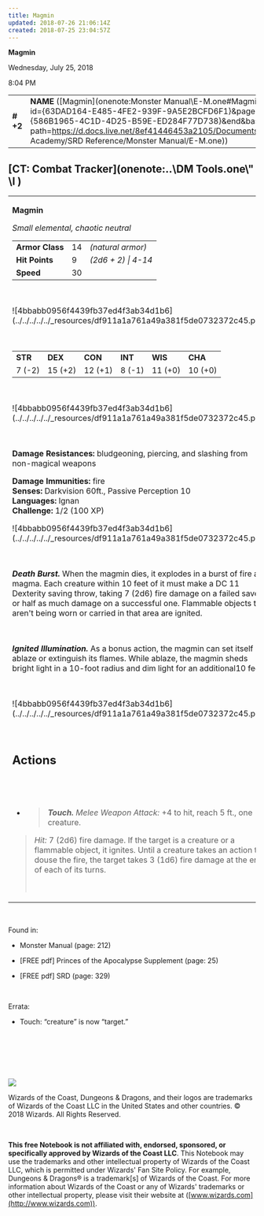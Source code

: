 ```yaml
---
title: Magmin
updated: 2018-07-26 21:06:14Z
created: 2018-07-25 23:04:57Z
---
```


**Magmin**

Wednesday, July 25, 2018

8:04 PM

|           |                                                                                                                                                                                                                                                                                      |        |       |       |     |       |        |
|-----------|--------------------------------------------------------------------------------------------------------------------------------------------------------------------------------------------------------------------------------------------------------------------------------------|--------|-------|-------|-----|-------|--------|
| **\# +2** | **NAME** ([Magmin](onenote:Monster Manual\\E-M.one#Magmin&section-id={63DAD164-E485-4FE2-939F-9A5E2BCFD6F1}&page-id={586B1965-4C1D-4D25-B59E-ED284F77D738}&end&base-path=https://d.docs.live.net/8ef41446453a2105/Documents/Adventure Academy/SRD Reference/Monster Manual/E-M.one)) | **14** | **9** | **9** | \-  | Notes | 100 XP |

## [CT: Combat Tracker](onenote:..\\DM Tools.one\\" \l )

<table><tbody><tr class="odd"><td><p><strong>Magmin</strong></p><p><em>Small elemental, chaotic neutral<br />
</em></p><table><tbody><tr class="odd"><td><strong>Armor Class</strong></td><td>14</td><td><em>(natural armor)</em></td></tr><tr class="even"><td><strong>Hit Points</strong></td><td>9</td><td><em>(2d6 + 2) | 4-14</em></td></tr><tr class="odd"><td><strong>Speed</strong></td><td>30</td><td> </td></tr></tbody></table><p> </p><p>![4bbabb0956f4439fb37ed4f3ab34d1b6](../../../../../_resources/df911a1a761a49a381f5de0732372c45.png)</p><p> </p><table><tbody><tr class="odd"><td><strong>STR</strong></td><td><strong>DEX</strong></td><td><strong>CON</strong></td><td><strong>INT</strong></td><td><strong>WIS</strong></td><td><strong>CHA</strong></td></tr><tr class="even"><td>7 (-2)</td><td>15 (+2)</td><td>12 (+1)</td><td>8 (-1)</td><td>11 (+0)</td><td>10 (+0)</td></tr></tbody></table><p> </p><p>![4bbabb0956f4439fb37ed4f3ab34d1b6](../../../../../_resources/df911a1a761a49a381f5de0732372c45.png)</p><p> </p><p><strong>Damage Resistances:</strong> bludgeoning, piercing, and slashing from non-magical weapons</p><p><strong>Damage Immunities:</strong> fire<br />
<strong>Senses:</strong> Darkvision 60ft., Passive Perception 10<br />
<strong>Languages:</strong> lgnan<br />
<strong>Challenge:</strong> 1/2 (100 XP)</p><p>![4bbabb0956f4439fb37ed4f3ab34d1b6](../../../../../_resources/df911a1a761a49a381f5de0732372c45.png)</p><p> </p><p><em><strong>Death Burst.</strong></em> When the magmin dies, it explodes in a burst of fire and magma. Each creature within 10 feet of it must make a DC 11 Dexterity saving throw, taking 7 (2d6) fire damage on a failed save, or half as much damage on a successful one. Flammable objects that aren't being worn or carried in that area are ignited.</p><p> </p><p><em><strong>Ignited Illumination.</strong></em> As a bonus action, the magmin can set itself ablaze or extinguish its flames. While ablaze, the magmin sheds bright light in a 10-foot radius and dim light for an additional10 feet.</p><p> </p><p>![4bbabb0956f4439fb37ed4f3ab34d1b6](../../../../../_resources/df911a1a761a49a381f5de0732372c45.png)</p><p> </p><h2 id="actions"><strong>Actions</strong></h2><h2 id="section"> </h2><ul><li><blockquote><p><em><strong>Touch.</strong> Melee Weapon Attack:</em> +4 to hit, reach 5 ft., one creature.</p></blockquote></li></ul><blockquote><p><em>Hit:</em> 7 (2d6) fire damage. If the target is a creature or a flammable object, it ignites. Until a creature takes an action to douse the fire, the target takes 3 (1d6) fire damage at the end of each of its turns.</p><p> </p></blockquote></td></tr></tbody></table>

 

Found in:

-   Monster Manual (page: 212)

-   \[FREE pdf\] Princes of the Apocalypse Supplement (page: 25)

-   \[FREE pdf\] SRD (page: 329)

 

Errata:

-   Touch: “creature” is now “target.”

 

 

 

![](tmp\media\image2.png)

Wizards of the Coast, Dungeons & Dragons, and their logos are trademarks of Wizards of the Coast LLC in the United States and other countries. © 2018 Wizards. All Rights Reserved.

 

**This free Notebook is not affiliated with, endorsed, sponsored, or specifically approved by Wizards of the Coast LLC**. This Notebook may use the trademarks and other intellectual property of Wizards of the Coast LLC, which is permitted under Wizards' Fan Site Policy. For example, Dungeons & Dragons® is a trademark\[s\] of Wizards of the Coast. For more information about Wizards of the Coast or any of Wizards' trademarks or other intellectual property, please visit their website at ([www.wizards.com](http://www.wizards.com)).
